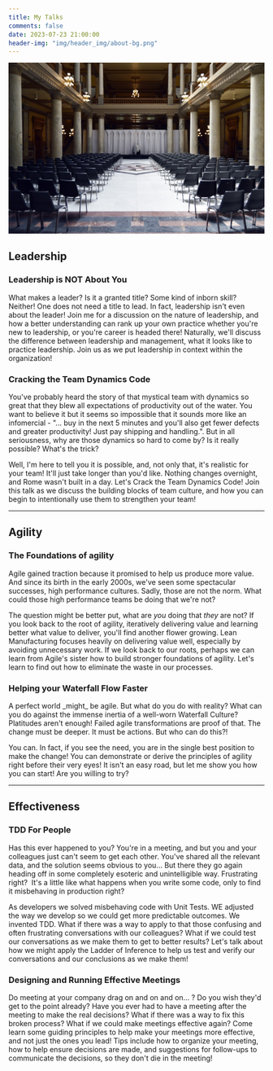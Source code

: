 ```yaml
---
title: My Talks
comments: false
date: 2023-07-23 21:00:00
header-img: "img/header_img/about-bg.png"
---
```


![photo](../img/page_img/empty_auditorium.jpg)


## Leadership

### Leadership is NOT About You
What makes a leader? Is it a granted title? Some kind of inborn skill? Neither! One does not need a title to lead. In fact, leadership isn't even about the leader! Join me for a discussion on the nature of leadership, and how a better understanding can rank up your own practice whether you're new to leadership, or you're career is headed there! Naturally, we'll discuss the difference between leadership and management, what it looks like to practice leadership. Join us as we put leadership in context within the organization!

### Cracking the Team Dynamics Code
You've probably heard the story of that mystical team with dynamics so great that they blew all expectations of productivity out of the water. You want to believe it but it seems so impossible that it sounds more like an infomercial - "... buy in the next 5 minutes and you'll also get fewer defects and greater productivity! Just pay shipping and handling.". But in all seriousness, why are those dynamics so hard to come by? Is it really possible? What's the trick?

Well, I'm here to tell you it is possible, and, not only that, it's realistic for your team! It'll just take longer than you'd like. Nothing changes overnight, and Rome wasn't built in a day. Let's Crack the Team Dynamics Code! Join this talk as we discuss the building blocks of team culture, and how you can begin to intentionally use them to strengthen your team!

<hr/>

## Agility

### The Foundations of agility
Agile gained traction because it promised to help us produce more value. And since its birth in the early 2000s, we've seen some spectacular successes, high performance cultures. Sadly, those are not the norm. What could those high performance teams be doing that we're not?

The question might be better put, what are _you_ doing that _they_ are not? If you look back to the root of agility, iteratively delivering value and learning better what value to deliver, you'll find another flower growing. Lean Manufacturing focuses heavily on delivering value well, especially by avoiding unnecessary work. If we look back to our roots, perhaps we can learn from Agile's sister how to build stronger foundations of agility. Let's learn to find out how to eliminate the waste in our processes.

### Helping your Waterfall Flow Faster
A perfect world \_might\_ be agile. But what do you do with reality? What can you do against the immense inertia of a well-worn Waterfall Culture? Platitudes aren't enough! Failed agile transformations are proof of that. The change must be deeper. It must be actions. But who can do this?!

You can. In fact, if you see the need, you are in the single best position to make the change! You can demonstrate or derive the principles of agility right before their very eyes! It isn't an easy road, but let me show you how you can start! Are you willing to try?

<hr/>

## Effectiveness

### TDD For People
Has this ever happened to you? You're in a meeting, and but you and your colleagues just can't seem to get each other. You've shared all the relevant data, and the solution seems obvious to you... But there they go again heading off in some completely esoteric and unintelligible way. Frustrating right?  It's a little like what happens when you write some code, only to find it misbehaving in production right?     

As developers we solved misbehaving code with Unit Tests. WE adjusted the way we develop so we could get more predictable outcomes. We invented TDD. What if there was a way to apply to that those confusing and often frustrating conversations with our colleagues? What if we could test our conversations as we make them to get to better results? Let's talk about how we might apply the Ladder of Inference to help us test and verify our conversations and our conclusions as we make them!


### Designing and Running Effective Meetings
Do meeting at your company drag on and on and on... ? Do you wish they'd get to the point already? Have you ever had to have a meeting after the meeting to make the real decisions? What if there was a way to fix this broken process? What if we could make meetings effective again? Come learn some guiding principles to help make your meetings more effective, and not just the ones you lead! Tips include how to organize your meeting, how to help ensure decisions are made, and suggestions for follow-ups to communicate the decisions, so they don't die in the meeting!